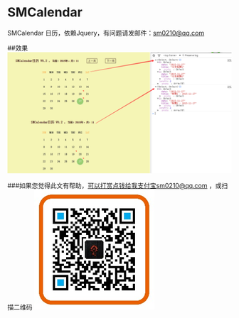 ﻿SMCalendar
==========
SMCalendar 日历，依赖Jquery，有问题请发邮件：sm0210@qq.com


##效果
![](https://github.com/sm0210/SMCalendar/blob/JAVASCRIPT/SMCalendar0.2.png "SMCalendar")


###如果您觉得此文有帮助，可以打赏点钱给我支付宝sm0210@qq.com ，或扫描二维码
![](https://github.com/sm0210/SMCalendar/blob/master/sm0210%40qq.com.jpg "sm0210@qq.com")

